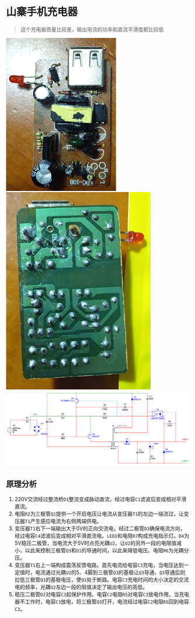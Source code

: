 # 山寨手机充电器
> 这个充电器质量比较差，输出电流的功率和直流平滑度都比较低

![充电器正面](./充电器正面.jpg)
![充电器背面](./充电器背面.jpg)
![原理图](./原理图.png)

## 原理分析
1. 220V交流经过整流桥`D1`整流变成脉动直流，经过电容`C1`滤波后变成相对平滑直流。
2. 电阻`R2`为三极管`Q1`提供一个开启电压让电流从变压器`T1`的左边一端流过，让变压器`T1`产生感应电流为右侧两端供电。
3. 变压器`T1`右下一端输出大于0V的正向交流电，经过二极管`D3`确保电流方向，经过电容`C4`滤波后变成相对平滑直流电。`LED1`和电阻`R7`构成充电指示灯。`D4`为5V稳压二极管，当电流大于5V时点亮光耦`U2`，让`U2`的另外一段的电阻值减小，以此来控制三极管`Q3`和`Q1`的导通时间，以此来降低电压。电阻`R6`为光耦分压。
4. 变压器`T1`右上一端构成震荡反馈电路。首先电流给电容`C3`充电，当电压达到一定值时，电流通过光耦`U2`的5、4脚到三极管`Q3`的基极让`Q3`导通，`Q3`导通后则拉低三极管`Q1`的基极电压，使`Q1`处于断路。电容`C3`充电时间的大小决定的交流电的频率，光耦`U2`左边一段的阻值决定了输出电压的高低。
5. 稳压二极管`D2`对电容`C3`起保护作用。电容`C2`电阻`R5`对电容`C3`放电作用。当充电器不工作时，电容`C3`放电，将三极管`Q3`打开，电流经过电容`C2`电阻`R5`回到电容`C3`。
